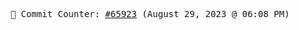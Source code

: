 <p align="center">
    <samp>
        📮 Commit Counter: <a href="https://github.com/Javascript-void0/Javascript-void0/commits/main">#65923</a> (August 29, 2023 @ 06:08 PM)
    </samp>
</p>